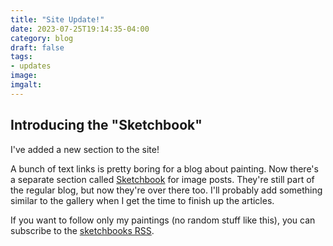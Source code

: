 ```yaml
---
title: "Site Update!"
date: 2023-07-25T19:14:35-04:00
category: blog
draft: false
tags: 
- updates
image: 
imgalt: 
---
```

## Introducing the "Sketchbook"

I've added a new section to the site!

A bunch of text links is pretty boring for a blog about painting.
Now there's a separate section called [Sketchbook](/blog/sketch) for image posts.
They're still part of the regular blog, but now they're over there too.
I'll probably add something similar to the gallery when I get the time to finish up the articles.

If you want to follow only my paintings (no random stuff like this), you can subscribe to the [sketchbooks RSS](/blog/sketch/index.xml).

